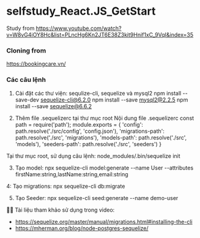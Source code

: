 # selfstudy_React.JS_GetStart
Study from https://www.youtube.com/watch?v=W8vG4iOY8Hc&list=PLncHg6Kn2JT6E38Z3kit9Hnif1xC_9VqI&index=35
### Cloning from
https://bookingcare.vn/

### Các câu lệnh
 1. Cài đặt các thư viện: sequlize-cli, sequelize và mysql2
npm install --save-dev sequelize-cli@6.2.0
npm install --save mysql2@2.2.5
npm install --save sequelize@6.6.2

 2. Thêm file .sequelizerc tại thư mục root
Nội dung file .sequelizerc
const path = require('path');
module.exports = {
  'config': path.resolve('./src/config', 'config.json'),
  'migrations-path': path.resolve('./src', 'migrations'),
  'models-path': path.resolve('./src', 'models'),
  'seeders-path': path.resolve('./src', 'seeders')
}

 Tại thư mục root, sử dụng câu lệnh: node_modules/.bin/sequelize init

 3. Tạo model: 
npx sequelize-cli model:generate --name User --attributes firstName:string,lastName:string,email:string

 4: Tạo migrations:
npx sequelize-cli db:migrate

5. Tạo Seeder: npx sequelize-cli seed:generate --name demo-user

🐱‍🚀 Tài liệu tham khảo sử dụng trong video:
- https://sequelize.org/master/manual/migrations.html#installing-the-cli
- https://mherman.org/blog/node-postgres-sequelize/